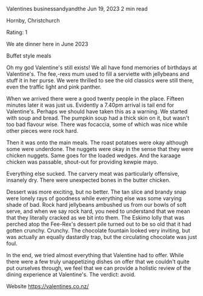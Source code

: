 Valentines
businessandyandthe
Jun 19, 2023
2 min read


Hornby, Christchurch

Rating: 1

We ate dinner here in June 2023

Buffet style meals

Oh my god Valentine's still exists! We all have fond memories of birthdays at Valentine's. The fee,-rexs mum used to fill a serviette with jellybeans and stuff it in her purse. We were thrilled to see the old classics were still there, even the traffic light and pink panther. 

When we arrived there were a good twenty people in the place. Fifteen minutes later it was just us. Evidently a 7.40pm arrival is tail end for Valentine's. Perhaps we should have taken this as a warning. We started with soup and bread. The pumpkin soup had a thick skin on it, but wasn't too bad flavour wise. There was focaccia, some of which was nice while other pieces were rock hard. 

Then it was onto the main meals. The roast potatoes were okay although some were underdone. The nuggets were okay in the sense that they were chicken nuggets. Same goes for the loaded wedges. And the karaage chicken was passable, shout-out for providing kewpie mayo. 

Everything else sucked. The carvery meat was particularly offensive, insanely dry. There were unexpected bones in the butter chicken. 

Dessert was more exciting, but no better. The tan slice and brandy snap were lonely rays of goodness while everything else was some varying shade of bad. Rock hard jellybeans ambushed us from our bowls of soft serve, and when we say rock hard, you need to understand that we mean that they literally cracked as we bit into them. The Eskimo lolly that was perched atop the Fee-Rex's dessert pile turned out to be so old that it had gotten crunchy. Crunchy. The chocolate fountain looked very inviting, but was actually an equally dastardly trap, but the circulating chocolate was just foul. 

In the end, we tried almost everything that Valentine had to offer. While there were a few truly unappetizing dishes on offer that we couldn't quite put ourselves through, we feel that we can provide a holistic review of the dining experience at Valentine's. The verdict: avoid.

Website https://valentines.co.nz/